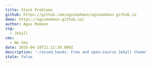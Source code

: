 ```yaml
---
title: Stack Problems
github: https://github.com/agusmakmun/agusmakmun.github.io
demo: https://agusmakmun.github.io/
author: Agus Makmun
ssg:
  - Jekyll
cms:
  - No Cms
date: 2016-04-18T11:12:39.000Z
description: ':raised_hands: Free and open-source Jekyll theme'
stale: false
---
```

